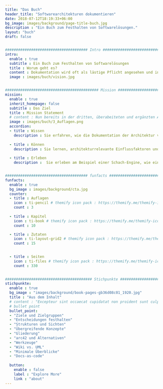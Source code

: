```yaml
---
title: "Das Buch"
header_title: "Softwarearchitekturen dokumentieren"
date: 2018-07-12T18:19:33+06:00
bg_image: images/background/page-title-buch.jpg
description : "Ein Buch zum Festhalten von Softwarelösungen."
layout: "buch"
draft: false


###################################### Intro ####################################
intro:
  enable : true
  subtitle : Ein Buch zum Festhalten von Softwarelösungen
  title : Worum geht es?
  content : Dokumentation wird oft als lästige Pflicht angesehen und in vielen Softwareprojekten stark vernachlässigt, die Architektur wird manchmal überhaupt nicht beschrieben. Damit das in Ihren Projekten nicht passiert, schlägt dieses Buch praxiserprobte und schlanke Bestandteile für eine wirkungsvolle Architekturdokumentation vor.
  image : images/buch/vision.jpg


########################################### Mission ###################################
mission:
  enable : true
  inherit_homepage: false
  subtitle : Das Ziel
  title : Mission Statement
  # content : Nun bereits in der dritten, überabeiteten und ergänzten Auflage.
  image : images/buch/3_Auflagen.png
  accordion:
  - title : Wissen
    description : Sie erfahren, wie die Dokumentation der Architektur von einer lästigen Pflicht zum integralen Kommunikations- und Arbeitsmittel wird.
    
  - title : Können
    description : Sie lernen, architekturrelevante Einflussfaktoren und zentrale Entscheidungen festzuhalten.
    
  - title : Erleben
    description :  Sie erleben am Beispiel einer Schach-Engine, wie eine nachvollziehbare Architektur entsteht.


###################################### funfacts ####################################
funfacts:
  enable : true
  bg_image : images/background/cta.jpg
  counter:
  - title : Auflagen
    icon : ti-pencil # themify icon pack : https://themify.me/themify-icons
    count : 3
    
  - title : Kapitel
    icon : ti-book # themify icon pack : https://themify.me/themify-icons
    count : 10

  - title : Zutaten
    icon : ti-layout-grid2 # themify icon pack : https://themify.me/themify-icons
    count : 15

    
  - title : Seiten
    icon : ti-files # themify icon pack : https://themify.me/themify-icons
    count : 330
    

######################################## Stichpunkte ###################################
stichpunkte:
  enable : true
  bg_image : "images/background/book-pages-gb36d08c01_1920.jpg"
  title : "Aus dem Inhalt"
  # content : "Excepteur sint occaecat cupidatat non proident sunt culpa qui officia deserunt mollit anim id est laborum."
  # bullet point
  bullet_point:
  - "Ziele und Zielgruppen"
  - "Entscheidungen festhalten"
  - "Strukturen und Sichten"
  - "Übergreifende Konzepte"
  - "Gliederung"
  - "arc42 und Alternativen"
  - "Werkzeuge"
  - "Wiki vs. UML"
  - "Minimale Überblicke"
  - "Docs-as-code"
  
  button:
    enable : false
    label : "Explore More"
    link : "about"
---
```

